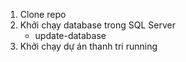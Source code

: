 1. Clone repo
2. Khởi chạy database trong SQL Server
     - update-database
3. Khởi chạy dự án
thanh tri running